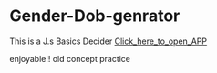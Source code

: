 # Gender-Dob-genrator
This is a J.s Basics Decider 
[Click_here_to_open_APP](https://rick2k2.github.io/Gender-Dob-genrator/)

enjoyable!! old concept practice
